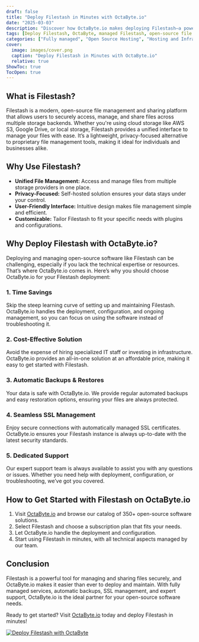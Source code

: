 ```yaml
---
draft: false
title: "Deploy Filestash in Minutes with OctaByte.io"
date: "2025-03-03"
description: "Discover how OctaByte.io makes deploying Filestash—a powerful open-source file management solution—effortless. Save time, reduce costs, and enjoy fully managed services with automatic backups, SSL management, and expert support."
tags: [Deploy Filestash, OctaByte, managed Filestash, open-source file management, automatic backups, SSL management, cost-effective software deployment, managed open-source services]
categories: ["Fully managed", "Open Source Hosting", "Hosting and Infrastructure", "Storage", "Filestash"]
cover:
  image: images/cover.png
  caption: "Deploy Filestash in Minutes with OctaByte.io"
  relative: true
ShowToc: true
TocOpen: true
---
```



## What is Filestash?

Filestash is a modern, open-source file management and sharing platform that allows users to securely access, manage, and share files across multiple storage backends. Whether you're using cloud storage like AWS S3, Google Drive, or local storage, Filestash provides a unified interface to manage your files with ease. It’s a lightweight, privacy-focused alternative to proprietary file management tools, making it ideal for individuals and businesses alike.

## Why Use Filestash?

- **Unified File Management:** Access and manage files from multiple storage providers in one place.  
- **Privacy-Focused:** Self-hosted solution ensures your data stays under your control.  
- **User-Friendly Interface:** Intuitive design makes file management simple and efficient.  
- **Customizable:** Tailor Filestash to fit your specific needs with plugins and configurations.  

## Why Deploy Filestash with OctaByte.io?

Deploying and managing open-source software like Filestash can be challenging, especially if you lack the technical expertise or resources. That’s where OctaByte.io comes in. Here’s why you should choose OctaByte.io for your Filestash deployment:

### 1. **Time Savings**  
Skip the steep learning curve of setting up and maintaining Filestash. OctaByte.io handles the deployment, configuration, and ongoing management, so you can focus on using the software instead of troubleshooting it.

### 2. **Cost-Effective Solution**  
Avoid the expense of hiring specialized IT staff or investing in infrastructure. OctaByte.io provides an all-in-one solution at an affordable price, making it easy to get started with Filestash.

### 3. **Automatic Backups & Restores**  
Your data is safe with OctaByte.io. We provide regular automated backups and easy restoration options, ensuring your files are always protected.

### 4. **Seamless SSL Management**  
Enjoy secure connections with automatically managed SSL certificates. OctaByte.io ensures your Filestash instance is always up-to-date with the latest security standards.

### 5. **Dedicated Support**  
Our expert support team is always available to assist you with any questions or issues. Whether you need help with deployment, configuration, or troubleshooting, we’ve got you covered.

## How to Get Started with Filestash on OctaByte.io

1. Visit [OctaByte.io](https://octabyte.io) and browse our catalog of 350+ open-source software solutions.  
2. Select Filestash and choose a subscription plan that fits your needs.  
3. Let OctaByte.io handle the deployment and configuration.  
4. Start using Filestash in minutes, with all technical aspects managed by our team.  

## Conclusion

Filestash is a powerful tool for managing and sharing files securely, and OctaByte.io makes it easier than ever to deploy and maintain. With fully managed services, automatic backups, SSL management, and expert support, OctaByte.io is the ideal partner for your open-source software needs.  

Ready to get started? Visit [OctaByte.io](https://octabyte.io) today and deploy Filestash in minutes!

[![Deploy Filestash with OctaByte](/images/deploy-on-octabyte.png)](https://octabyte.io/fully-managed-open-source-services/hosting-and-infrastructure/storage/filestash)